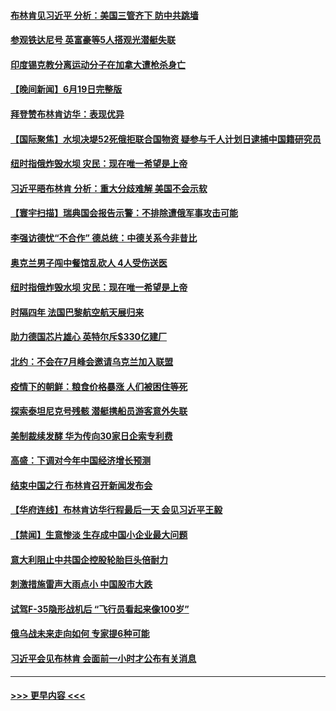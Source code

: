 #### [布林肯见习近平 分析：美国三管齐下 防中共跳墙](../pages/prog202/a103734715.md?t=06201843) 
#### [参观铁达尼号 英富豪等5人搭观光潜艇失联](../pages/prog202/a103734725.md?t=06201843) 
#### [印度锡克教分离运动分子在加拿大遭枪杀身亡](../pages/prog202/a103734704.md?t=06201843) 
#### [【晚间新闻】6月19日完整版](../pages/prog202/a103734550.md?t=06201843) 
#### [拜登赞布林肯访华：表现优异](../pages/prog202/a103734638.md?t=06201843) 
#### [【国际聚焦】水坝决堤52死俄拒联合国物资 疑参与千人计划日逮捕中国籍研究员](../pages/prog202/a103734589.md?t=06201843) 
#### [纽时指俄炸毁水坝 灾民：现在唯一希望是上帝](../pages/prog202/a103734594.md?t=06201843) 
#### [习近平晤布林肯 分析：重大分歧难解 美国不会示软](../pages/prog202/a103734592.md?t=06201843) 
#### [【寰宇扫描】瑞典国会报告示警：不排除遭俄军事攻击可能](../pages/prog202/a103734590.md?t=06201843) 
#### [李强访德忧“不合作” 德总统：中德关系今非昔比](../pages/prog202/a103734558.md?t=06201843) 
#### [奥克兰男子闯中餐馆乱砍人 4人受伤送医](../pages/prog202/a103734540.md?t=06201843) 
#### [纽时指俄炸毁水坝 灾民：现在唯一希望是上帝](../pages/prog202/a103734534.md?t=06201843) 
#### [时隔四年 法国巴黎航空航天展归来](../pages/prog202/a103734459.md?t=06201843) 
#### [助力德国芯片雄心 英特尔斥$330亿建厂](../pages/prog202/a103734458.md?t=06201843) 
#### [北约：不会在7月峰会邀请乌克兰加入联盟](../pages/prog202/a103734457.md?t=06201843) 
#### [疫情下的朝鲜：粮食价格暴涨 人们被困住等死](../pages/prog202/a103734388.md?t=06201843) 
#### [探索泰坦尼克号残骸 潜艇携船员游客意外失联](../pages/prog202/a103734379.md?t=06201843) 
#### [美制裁续发酵 华为传向30家日企索专利费](../pages/prog202/a103734264.md?t=06201843) 
#### [高盛：下调对今年中国经济增长预测](../pages/prog202/a103734265.md?t=06201843) 
#### [结束中国之行 布林肯召开新闻发布会](../pages/prog202/a103734263.md?t=06201843) 
#### [【华府连线】布林肯访华行程最后一天 会见习近平王毅](../pages/prog202/a103734262.md?t=06201843) 
#### [【禁闻】生意惨淡 生存成中国小企业最大问题](../pages/prog202/a103734222.md?t=06201843) 
#### [意大利阻止中共国企控股轮胎巨头倍耐力](../pages/prog202/a103734163.md?t=06201843) 
#### [刺激措施雷声大雨点小 中国股市大跌](../pages/prog202/a103734073.md?t=06201843) 
#### [试驾F-35隐形战机后 “飞行员看起来像100岁”](../pages/prog202/a103734052.md?t=06201843) 
#### [俄乌战未来走向如何 专家提6种可能](../pages/prog202/a103734063.md?t=06201843) 
#### [习近平会见布林肯 会面前一小时才公布有关消息](../pages/prog202/a103734017.md?t=06201843) 

----
#### [ >>> 更早内容 <<< ](../indexes/prog202-earlier.md)
